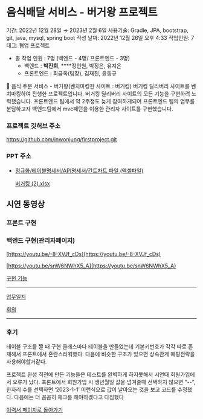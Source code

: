# 음식배달 서비스 - 버거왕 프로젝트

기간: 2022년 12월 28일 → 2023년 2월 6일
사용기술: Gradle, JPA, bootstrap, git, java, mysql, spring boot
작성 날짜: 2022년 12월 26일 오후 4:33
작업인원: 7
태그: 협업 프로젝트

- 총 작업 인원 : 7명 (백엔드 - 4명/ 프론트엔드 - 3명)
    - 백엔드 : **박진희**, ****정인원, 박정은, 유지은
    - 프론트엔드 : 최금옥(팀장), 김재진, 윤동규

<aside>
🍔 음식 주문 서비스 - 버거왕(벤치마킹한 사이트 : 버거킹)
버거킹 딜리버리 사이트를 벤치마킹하여 진행한 프로젝트입니다. 버거킹 딜리버리 사이트의 모든 기능을 구현하려 노력했습니다.
프론트엔드 팀에서 약 2주정도 늦게 참여하게되어 프론트엔드 팀의 업무를 분담하고자 백엔드팀에서 mvc패턴을 이용한 관리자 사이트를 구현했습니다.

</aside>

### 프로젝트 깃허브 주소

https://github.com/inwonjung/firstproject.git

### PPT 주소

[](https://www.canva.com/design/DAFZONDccqE/Ledx98kAYBzpUJB8rLYDmg/edit?utm_content=DAFZONDccqE&utm_campaign=designshare&utm_medium=link2&utm_source=sharebutton)

- [정규화/테이블명세서/API명세서/간트차트 파일 (엑셀파일)](https://www.notion.so/45d2c034984147dab5fa7ec67c241758)
    
    [버거킹 (2).xlsx](%E1%84%8B%E1%85%B3%E1%86%B7%E1%84%89%E1%85%B5%E1%86%A8%E1%84%87%E1%85%A2%E1%84%83%E1%85%A1%E1%86%AF%20%E1%84%89%E1%85%A5%E1%84%87%E1%85%B5%E1%84%89%E1%85%B3%20-%20%E1%84%87%E1%85%A5%E1%84%80%E1%85%A5%E1%84%8B%E1%85%AA%E1%86%BC%20%E1%84%91%E1%85%B3%E1%84%85%E1%85%A9%E1%84%8C%E1%85%A6%E1%86%A8%E1%84%90%E1%85%B3%2045d2c034984147dab5fa7ec67c241758/%25EB%25B2%2584%25EA%25B1%25B0%25ED%2582%25B9_(2).xlsx)
    

## 시연 동영상

### 프론트 구현

### 백엔드 구현(관리자페이지)

[https://youtu.be/-8-XVJf_cDs](https://youtu.be/-8-XVJf_cDs)

[https://youtu.be/snW6NWhX5_A](https://youtu.be/snW6NWhX5_A)

[구현 기능](https://www.notion.so/e1ffc30c1b7b46ea96f7d3f5185f73c8)

---

[업무일지](https://www.notion.so/da1e36c3ba8546a596374a686eaa107a)

[회의](https://www.notion.so/189b61b04f1841a38882f3a042bb6eea)

---

### 후기

테이블 구조를 짤 때 구현 클래스마다 테이블을 만들었는데 기본키번호가 각각 따로 존재해서 프론트에서 혼란스러워했다. 다음에 비슷한 구조가 있으면 상속관계 매핑전략을 사용해야할거같다.

프로젝트 완성 직전에 만든 기능들은 테스트를 완벽하게 하지못해서 시연때 회원가입에서 오류가 났다. 프론트에서 회원가입 시 생년월일 값을 넘겨줄때 선택하지 않으면 “--”, 한자리 수를 선택하면 ‘2023-1-1’ 이런식으로 값이 날아오는 것을 보고 코드를 수정했다. 다음에는 더 꼼꼼히 체크를 해야하겠다고 다짐했다

[이력서 페이지로 돌아가기](https://www.notion.so/Jinhee-Park-60fef02523c1491ba4fdfee4a4562252)